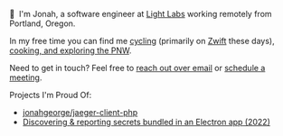 👋 &nbsp;I'm Jonah, a software engineer at [Light Labs](http://github.com/light-labs-technologies) working remotely from Portland, Oregon.

In my free time you can find me [cycling](https://www.strava.com/athletes/6607978) (primarily on [Zwift](https://en.wikipedia.org/wiki/Zwift) these days), [cooking, and exploring the PNW](http://instagram.com/jonahgeorge_). 

Need to get in touch? Feel free to [reach out over email](mailto:hey@jonahgeorge.com) or [schedule a meeting](https://savvycal.com/jonahgeorge/chat).

Projects I'm Proud Of:
- [jonahgeorge/jaeger-client-php](https://github.com/jonahgeorge/jaeger-client-php)
- [Discovering & reporting secrets bundled in an Electron app (2022)](./posts/Discovering%20&%20reporting%20secrets%20bundled%20in%20an%20Electron%20app.md)
